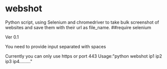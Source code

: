# webshot
Python script, using Selenium and chromedriver to take bulk screenshot of websites and save them with their url as file_name.
##require selenium

Ver 0.1

You need to provide input separated with spaces

Currently you can only use https or port 443
Usage:"python webshot ip1 ip2 ip3 ip4........."

